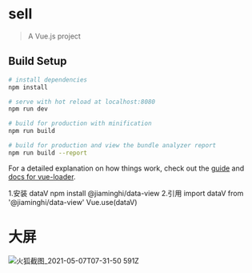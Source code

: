 # sell

> A Vue.js project

## Build Setup

```bash
# install dependencies
npm install

# serve with hot reload at localhost:8080
npm run dev

# build for production with minification
npm run build

# build for production and view the bundle analyzer report
npm run build --report
```

For a detailed explanation on how things work, check out the [guide](http://vuejs-templates.github.io/webpack/) and [docs for vue-loader](http://vuejs.github.io/vue-loader).

1.安装 dataV
npm install @jiaminghi/data-view 2.引用
import dataV from '@jiaminghi/data-view'
Vue.use(dataV)
# 大屏
![火狐截图_2021-05-07T07-31-50 591Z](https://user-images.githubusercontent.com/30033591/117414141-62cce280-af49-11eb-8c46-db4b2962011a.png)
